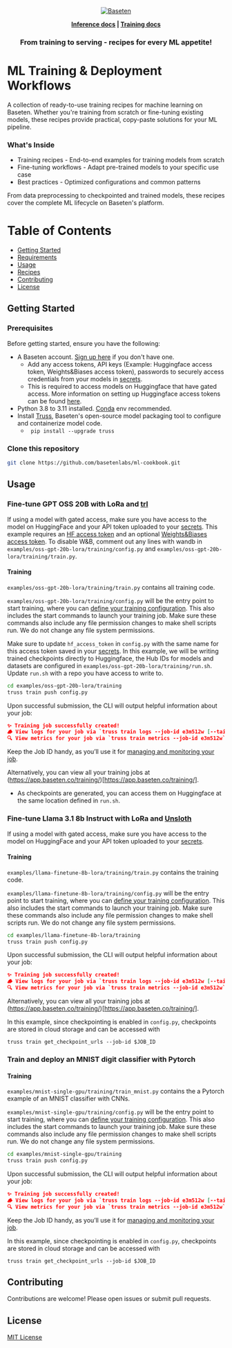 <div align="center">

  <a href="https://www.baseten.co/">
    <img alt="Baseten" src="https://github.com/user-attachments/assets/1e342a9e-56a5-4919-b776-228a5fc1288e">
  </a>
  
<p align="center">
  <strong><a href="https://docs.baseten.co/examples/deploy-your-first-model">Inference docs</a> | <a href="https://docs.baseten.co/training/overview">Training docs</a></strong>
</p>

### From training to serving - recipes for every ML appetite!

</div>

# ML Training & Deployment Workflows

A collection of ready-to-use training recipes for machine learning on Baseten. Whether you're training from scratch or fine-tuning existing models, these recipes provide practical, copy-paste solutions for your ML pipeline.

### What's Inside

- Training recipes - End-to-end examples for training models from scratch
- Fine-tuning workflows - Adapt pre-trained models to your specific use case
- Best practices - Optimized configurations and common patterns

From data preprocessing to checkpointed and trained models, these recipes cover the complete ML lifecycle on Baseten's platform.

# Table of Contents

- [Getting Started](#getting-started)
- [Requirements](#requirements)
- [Usage](#usage)
- [Recipes](#recipes)
- [Contributing](#contributing)
- [License](#license)

## Getting Started

### Prerequisites

Before getting started, ensure you have the following:

- A Baseten account. [Sign up here](https://baseten.co/signup) if you don't have one.
  - Add any access tokens, API keys (Example: Huggingface access token, Weights&Biases access token), passwords to securely access credentials from your models in [secrets](https://app.baseten.co/settings/secrets).
  - This is required to access models on Huggingface that have gated access. More information on setting up Huggingface access tokens can be found [here](https://huggingface.co/docs/hub/en/security-tokens).
- Python 3.8 to 3.11 installed. [Conda](https://docs.conda.io/projects/conda/en/latest/user-guide/getting-started.html) env recommended.
- Install [Truss](https://github.com/basetenlabs/truss), Baseten's open-source model packaging tool to configure and containerize model code.
  - ` pip install --upgrade truss`

### Clone this repository

```bash
git clone https://github.com/basetenlabs/ml-cookbook.git
```

## Usage

### Fine-tune GPT OSS 20B with LoRa and [trl](https://github.com/huggingface/trl)

If using a model with gated access, make sure you have access to the model on HuggingFace and your API token uploaded to your [secrets](https://app.baseten.co/settings/secrets). This example requires an [HF access token](https://huggingface.co/docs/hub/en/security-tokens) and an optional [Weights&Biases access token](https://docs.wandb.ai/quickstart/). To disable W&B, comment out any lines with wandb in `examples/oss-gpt-20b-lora/training/config.py` and `examples/oss-gpt-20b-lora/training/train.py`.

#### Training

`examples/oss-gpt-20b-lora/training/train.py` contains all training code.

`examples/oss-gpt-20b-lora/training/config.py` will be the entry point to start training, where you can [define your training configuration](https://docs.baseten.co/training/getting-started#step-1%3A-define-your-training-configuration). This also includes the start commands to launch your training job. Make sure these commands also include any file permission changes to make shell scripts run. We do not change any file system permissions.

Make sure to update `hf_access_token` in `config.py` with the same name for this access token saved in your [secrets](https://app.baseten.co/settings/secrets). In this example, we will be writing trained checkpoints directly to Huggingface, the Hub IDs for models and datasets are configured in `examples/oss-gpt-20b-lora/training/run.sh`. Update `run.sh` with a repo you have access to write to.

```bash
cd examples/oss-gpt-20b-lora/training
truss train push config.py
```

Upon successful submission, the CLI will output helpful information about your job:

```json
✨ Training job successfully created!
🪵 View logs for your job via `truss train logs --job-id e3m512w [--tail]`
🔍 View metrics for your job via `truss train metrics --job-id e3m512w`
```

Keep the Job ID handy, as you’ll use it for [managing and monitoring your job](https://docs.baseten.co/training/management).

Alternatively, you can view all your training jobs at (https://app.baseten.co/training/)[https://app.baseten.co/training/].

- As checkpoints are generated, you can access them on Huggingface at the same location defined in `run.sh`.

### Fine-tune Llama 3.1 8b Instruct with LoRa and [Unsloth](https://github.com/unslothai/unsloth/tree/main)

If using a model with gated access, make sure you have access to the model on HuggingFace and your API token uploaded to your [secrets](https://app.baseten.co/settings/secrets).

#### Training

`examples/llama-finetune-8b-lora/training/train.py` contains the training code.

`examples/llama-finetune-8b-lora/training/config.py` will be the entry point to start training, where you can [define your training configuration](https://docs.baseten.co/training/getting-started#step-1%3A-define-your-training-configuration). This also includes the start commands to launch your training job. Make sure these commands also include any file permission changes to make shell scripts run. We do not change any file system permissions.

```bash
cd examples/llama-finetune-8b-lora/training
truss train push config.py
```

Upon successful submission, the CLI will output helpful information about your job:

```json
✨ Training job successfully created!
🪵 View logs for your job via `truss train logs --job-id e3m512w [--tail]`
🔍 View metrics for your job via `truss train metrics --job-id e3m512w`
```

Alternatively, you can view all your training jobs at (https://app.baseten.co/training/)[https://app.baseten.co/training/].

In this example, since checkpointing is enabled in `config.py`, checkpoints are stored in cloud storage and can be accessed with

```
truss train get_checkpoint_urls --job-id $JOB_ID
```

### Train and deploy an MNIST digit classifier with Pytorch

#### Training

`examples/mnist-single-gpu/training/train_mnist.py` contains the a Pytorch example of an MNIST classifier with CNNs.

`examples/mnist-single-gpu/training/config.py` will be the entry point to start training, where you can [define your training configuration](https://docs.baseten.co/training/getting-started#step-1%3A-define-your-training-configuration). This also includes the start commands to launch your training job. Make sure these commands also include any file permission changes to make shell scripts run. We do not change any file system permissions.

```bash
cd examples/mnist-single-gpu/training
truss train push config.py
```

Upon successful submission, the CLI will output helpful information about your job:

```json
✨ Training job successfully created!
🪵 View logs for your job via `truss train logs --job-id e3m512w [--tail]`
🔍 View metrics for your job via `truss train metrics --job-id e3m512w`
```

Keep the Job ID handy, as you’ll use it for [managing and monitoring your job](https://docs.baseten.co/training/management).

In this example, since checkpointing is enabled in `config.py`, checkpoints are stored in cloud storage and can be accessed with

```
truss train get_checkpoint_urls --job-id $JOB_ID
```

## Contributing

Contributions are welcome! Please open issues or submit pull requests.

## License

[MIT License](LICENSE)
